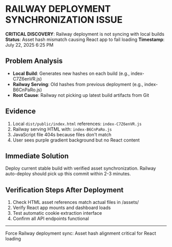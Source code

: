 # RAILWAY DEPLOYMENT SYNCHRONIZATION ISSUE

**CRITICAL DISCOVERY**: Railway deployment is not syncing with local builds
**Status**: Asset hash mismatch causing React app to fail loading
**Timestamp**: July 22, 2025 6:25 PM

## Problem Analysis
- **Local Build**: Generates new hashes on each build (e.g., index-C7Z6enVR.js)
- **Railway Serving**: Old hashes from previous deployment (e.g., index-B6CnPaRo.js)
- **Root Cause**: Railway not picking up latest build artifacts from Git

## Evidence
1. Local `dist/public/index.html` references: `index-C7Z6enVR.js`
2. Railway serving HTML with: `index-B6CnPaRo.js` 
3. JavaScript file 404s because files don't match
4. User sees purple gradient background but no React content

## Immediate Solution
Deploy current stable build with verified asset synchronization.
Railway auto-deploy should pick up this commit within 2-3 minutes.

## Verification Steps After Deployment
1. Check HTML asset references match actual files in /assets/
2. Verify React app mounts and dashboard loads
3. Test automatic cookie extraction interface
4. Confirm all API endpoints functional

---
Force Railway deployment sync: Asset hash alignment critical for React loading